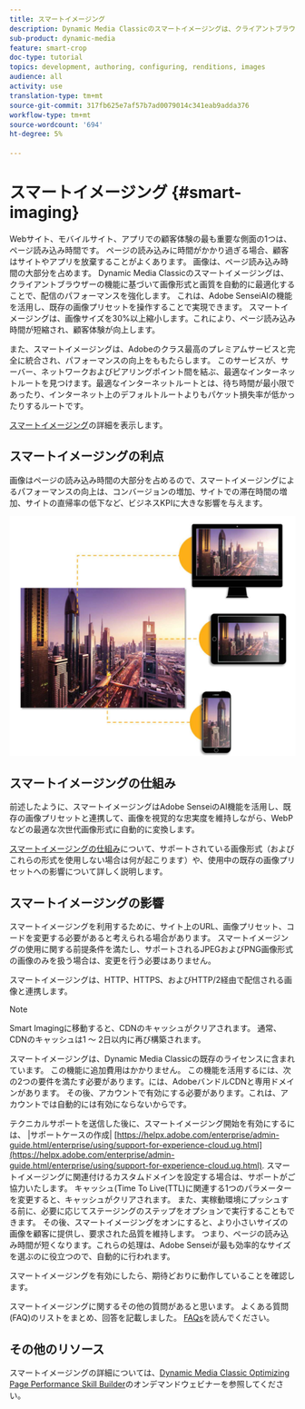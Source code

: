 ```yaml
---
title: スマートイメージング
description: Dynamic Media Classicのスマートイメージングは、クライアントブラウザーの機能に基づいて画像形式と画質を自動的に最適化することで、配信のパフォーマンスを強化します。 これは、Adobe SenseiAIの機能を活用し、既存の画像プリセットを操作することで実現できます。 スマートイメージングの詳細と、ページの読み込みを高速化して顧客体験をより良くオファーする方法について説明します。
sub-product: dynamic-media
feature: smart-crop
doc-type: tutorial
topics: development, authoring, configuring, renditions, images
audience: all
activity: use
translation-type: tm+mt
source-git-commit: 317fb625e7af57b7ad0079014c341eab9adda376
workflow-type: tm+mt
source-wordcount: '694'
ht-degree: 5%

---
```



# スマートイメージング {#smart-imaging}

Webサイト、モバイルサイト、アプリでの顧客体験の最も重要な側面の1つは、ページ読み込み時間です。 ページの読み込みに時間がかかり過ぎる場合、顧客はサイトやアプリを放棄することがよくあります。 画像は、ページ読み込み時間の大部分を占めます。 Dynamic Media Classicのスマートイメージングは、クライアントブラウザーの機能に基づいて画像形式と画質を自動的に最適化することで、配信のパフォーマンスを強化します。 これは、Adobe SenseiAIの機能を活用し、既存の画像プリセットを操作することで実現できます。 スマートイメージングは、画像サイズを30%以上縮小します。これにより、ページ読み込み時間が短縮され、顧客体験が向上します。

また、スマートイメージングは、Adobeのクラス最高のプレミアムサービスと完全に統合され、パフォーマンスの向上をももたらします。 このサービスが、サーバー、ネットワークおよびピアリングポイント間を結ぶ、最適なインターネットルートを見つけます。最適なインターネットルートとは、待ち時間が最小限であったり、インターネット上のデフォルトルートよりもパケット損失率が低かったりするルートです。

[スマートイメージング](https://docs.adobe.com/content/help/en/experience-manager-64/assets/dynamic/imaging-faq.html)の詳細を表示します。

## スマートイメージングの利点

画像はページの読み込み時間の大部分を占めるので、スマートイメージングによるパフォーマンスの向上は、コンバージョンの増加、サイトでの滞在時間の増加、サイトの直帰率の低下など、ビジネスKPIに大きな影響を与えます。

![画像](assets/smart-imaging/smart-imaging-1.png)

## スマートイメージングの仕組み

前述したように、スマートイメージングはAdobe SenseiのAI機能を活用し、既存の画像プリセットと連携して、画像を視覚的な忠実度を維持しながら、WebPなどの最適な次世代画像形式に自動的に変換します。

[スマートイメージングの仕組み](https://docs.adobe.com/content/help/en/experience-manager-64/assets/dynamic/imaging-faq.html#how-does-smart-imaging-work)について、サポートされている画像形式（およびこれらの形式を使用しない場合は何が起こります）や、使用中の既存の画像プリセットへの影響について詳しく説明します。

## スマートイメージングの影響

スマートイメージングを利用するために、サイト上のURL、画像プリセット、コードを変更する必要があると考えられる場合があります。 スマートイメージングの使用に関する前提条件を満たし、サポートされるJPEGおよびPNG画像形式の画像のみを扱う場合は、変更を行う必要はありません。

スマートイメージングは、HTTP、HTTPS、およびHTTP/2経由で配信される画像と連携します。

>[!NOTE]
>
>Smart Imagingに移動すると、CDNのキャッシュがクリアされます。 通常、CDNのキャッシュは1 ～ 2日以内に再び構築されます。

スマートイメージングは、Dynamic Media Classicの既存のライセンスに含まれています。 この機能に追加費用はかかりません。 この機能を活用するには、次の2つの要件を満たす必要があります。には、AdobeバンドルCDNと専用ドメインがあります。 その後、アカウントで有効にする必要があります。これは、アカウントでは自動的には有効にならないからです。

テクニカルサポートを送信した後に、スマートイメージング開始を有効にするには、 |サポートケースの作成| [https://helpx.adobe.com/enterprise/admin-guide.html/enterprise/using/support-for-experience-cloud.ug.html](https://helpx.adobe.com/enterprise/admin-guide.html/enterprise/using/support-for-experience-cloud.ug.html). スマートイメージングに関連付けるカスタムドメインを設定する場合は、サポートがご協力いたします。 キャッシュ(Time To Live(TTL)に関連する1つのパラメーターを変更すると、キャッシュがクリアされます。 また、実稼動環境にプッシュする前に、必要に応じてステージングのステップをオプションで実行することもできます。 その後、スマートイメージングをオンにすると、より小さいサイズの画像を顧客に提供し、要求された品質を維持します。 つまり、ページの読み込み時間が短くなります。これらの処理は、Adobe Senseiが最も効率的なサイズを選ぶのに役立つので、自動的に行われます。

スマートイメージングを有効にしたら、期待どおりに動作していることを確認します。

スマートイメージングに関するその他の質問があると思います。 よくある質問(FAQ)のリストをまとめ、回答を記載しました。 [FAQs](https://docs.adobe.com/content/help/en/experience-manager-64/assets/dynamic/imaging-faq.html)を読んでください。

## その他のリソース

スマートイメージングの詳細については、[Dynamic Media Classic Optimizing Page Performance Skill Builder](https://seminars.adobeconnect.com/pzc1gw0cihpv)のオンデマンドウェビナーを参照してください。
